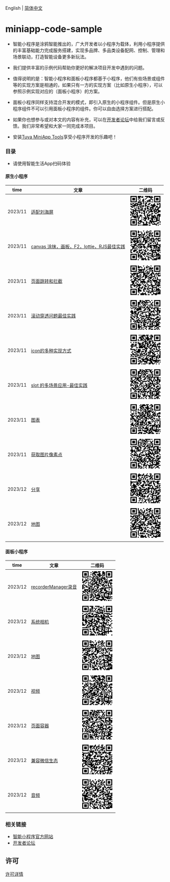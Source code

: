 English[](README.md) | [简体中文](README_zh.md)

# miniapp-code-sample

- 智能小程序是涂鸦智能推出的，广大开发者以小程序为载体，利用小程序提供的丰富基础能力完成服务搭建，实现多品牌、多品类设备配网、控制、管理和场景联动，打造智能设备更多新玩法。

- 我们提供丰富的示例代码帮助你更好的解决项目开发中遇到的问题。

- 值得说明的是：智能小程序和面板小程序都基于小程序，他们有些场景或组件等的实现方案是相通的，如果只有一方的实现方案（比如原生小程序），可以参照示例实现对应的（面板小程序）的方案。

- 面板小程序同样支持混合开发的模式，即引入原生的小程序组件。但是原生小程序组件不可以引用面板小程序的组件。你可以自由选择方案进行搭配。

- 如果你也想参与或对本文的内容有补充，可以在[开发者论坛](https://www.tuyaos.com/posting.php?mode=post&f=10)中给我们留言或反馈。我们非常希望和大家一同完成本项目。

- 安装[Tuya MiniApp Tools](https://developer.tuya.com/cn/miniapp/devtools/download)享受小程序开发的乐趣吧！

### 目录

- 请使用智能生活App扫码体验

#### 原生小程序

| time    | 文章               |  二维码 |
| ------- | ------------------ | ------|
| 2023/11 | [适配刘海屏](https://github.com/Tuya-Community/tuya-miniapp-demo/tree/master/adapt-iphone-navigation)     |<img src="./qrCode/iOS.png" width="100" height="100"> |
| 2023/11 | [canvas 涂抹，画板，F2，lottie，RJS最佳实践](https://github.com/Tuya-Community/tuya-miniapp-demo/tree/master/canvas) |<img src="./qrCode/canvas.png" width="100" height="100">|
| 2023/11 | [页面跳转和拦截](https://github.com/Tuya-Community/tuya-miniapp-demo/tree/master/popup-scroll) |<img src="./qrCode/navigator.png" width="100" height="100">|
| 2023/11 | [滚动穿透问题最佳实践](https://github.com/Tuya-Community/tuya-miniapp-demo/tree/master/popup-scroll) |<img src="./qrCode/scroll.png" width="100" height="100">|
| 2023/11 | [icon的多种实现方式](https://github.com/Tuya-Community/tuya-miniapp-demo/tree/master/icon) |<img src="./qrCode/icon.png" width="100" height="100">|
| 2023/11 | [slot 的多场景应用-最佳实践](https://github.com/Tuya-Community/tuya-miniapp-demo/tree/master/slot) |<img src="./qrCode/slot.png" width="100" height="100">|
| 2023/11 | [图表](https://github.com/Tuya-Community/tuya-miniapp-demo/tree/master/uchart) |<img src="./qrCode/uchart.png" width="100" height="100">|
| 2023/11 | [获取图片像素点](https://github.com/Tuya-Community/tuya-miniapp-demo/tree/master/getImageData) |<img src="./qrCode/getImageData.png" width="100" height="100">|
| 2023/12 | [分享](https://github.com/Tuya-Community/tuya-miniapp-demo/tree/master/api-share) |<img src="./qrCode/share.png" width="100" height="100">|
| 2023/12 | [地图](https://github.com/Tuya-Community/tuya-miniapp-demo/tree/master/map) |<img src="./qrCode/map.png" width="100" height="100">|


#### 面板小程序

| time    | 文章               |  二维码 |
| ------- | ------------------ | --- |
| 2023/12 | [recorderManager录音](https://github.com/Tuya-Community/tuya-miniapp-demo/tree/master/recorderManager) |<img src="./qrCode/recorder.png" width="100" height="100"> |
| 2023/12 | [系统相机](https://github.com/Tuya-Community/tuya-miniapp-demo/tree/master/rayCamera) |<img src="./qrCode/rayCamera.png" width="100" height="100"> |
| 2023/12 | [地图](https://github.com/Tuya-Community/tuya-miniapp-demo/tree/master/rayMap) |<img src="./qrCode/rayMap.png" width="100" height="100"> |
| 2023/12 | [视频](https://github.com/Tuya-Community/tuya-miniapp-demo/tree/master/rayVideo) |<img src="./qrCode/rayVideo.png" width="100" height="100"> |
| 2023/12 | [页面容器](https://github.com/Tuya-Community/tuya-miniapp-demo/tree/master/rayWebView) |<img src="./qrCode/rayWebView.png" width="100" height="100"> |
| 2023/12 | [兼容微信生态](https://github.com/Tuya-Community/tuya-miniapp-demo/tree/master/rayUseWX) |<img src="./qrCode/rayWx.png" width="100" height="100"> |
| 2023/12 | [音频](https://github.com/Tuya-Community/tuya-miniapp-demo/tree/master/rayAudio) |<img src="./qrCode/rayAudio.png" width="100" height="100"> |


### 相关链接

- [智能小程序官方网站](https://developer.tuya.com/cn/miniapp)
- [开发者论坛](https://www.tuyaos.com/posting.php?mode=post&f=10)

## 许可

[许可详情](LICENSE)
